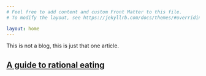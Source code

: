 ```yaml
---
# Feel free to add content and custom Front Matter to this file.
# To modify the layout, see https://jekyllrb.com/docs/themes/#overriding-theme-defaults

layout: home
---
```


This is not a blog, this is just that one article.

## [A guide to rational eating](rational_eating)

